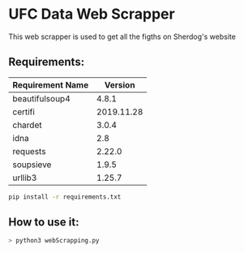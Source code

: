 # UFC Data Web Scrapper

This web scrapper is used to get all the figths on Sherdog's website

## Requirements:

<center>

| Requirement Name | Version |
| ---------------- | ------- |
|beautifulsoup4|4.8.1|
|certifi|2019.11.28|
|chardet|3.0.4|
|idna|2.8|
|requests|2.22.0|
|soupsieve|1.9.5|
|urllib3|1.25.7|

</center>

```bash
pip install -r requirements.txt
```

## How to use it:

```bash
> python3 webScrapping.py
```